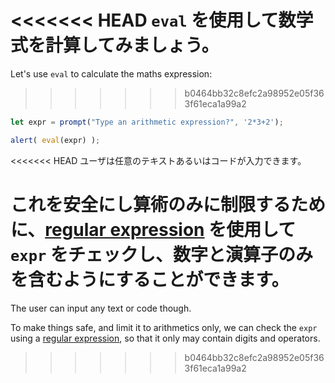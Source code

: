 <<<<<<< HEAD
`eval` を使用して数学式を計算してみましょう。
=======
Let's use `eval` to calculate the maths expression:
>>>>>>> b0464bb32c8efc2a98952e05f363f61eca1a99a2

```js demo run
let expr = prompt("Type an arithmetic expression?", '2*3+2');

alert( eval(expr) );
```

<<<<<<< HEAD
ユーザは任意のテキストあるいはコードが入力できます。

これを安全にし算術のみに制限するために、[regular expression](info:regular-expressions) を使用して `expr` をチェックし、数字と演算子のみを含むようにすることができます。
=======
The user can input any text or code though.

To make things safe, and limit it to arithmetics only, we can check the `expr` using a [regular expression](info:regular-expressions), so that it only may contain digits and operators.
>>>>>>> b0464bb32c8efc2a98952e05f363f61eca1a99a2
